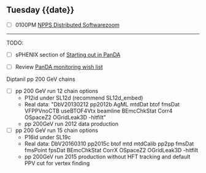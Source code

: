 ## Tuesday {{date}}

- [ ] 0100PM [NPPS Distributed Software](https://docs.google.com/document/d/1L8DAzhCwpVoRM_WptpZFKqJev4-odk4xDl5rDK6JMYs/edit#heading=h.d6jxgv7ina59)[zoom](https://bnl.zoomgov.com/j/16157150845?pwd=NXNqTi9ZWEFBKzYwRXQ5U3NXU1dBZz09)


------------------------------------------------------

TODO:
- [ ] sPHENIX section of [Starting out in PanDA](https://docs.google.com/document/d/128jruvxIFxcvT4J3hLasB1qpTlp1B-6D1XNW6-yYasE/edit#heading=h.610lmbb1a2ux)
- [ ] Review [PanDA monitoring wish list](https://github.com/lsst-dm/panda_lsst_io/issues/4)



Diptanil pp 200 GeV chains
- [ ] pp 200 GeV run 12 chain options
	- P12id under SL12d (recommend SL12d_embed)
	- Real data: "DbV20130212 pp2012b AgML mtdDat btof fmsDat VFPPVnoCTB useBTOF4Vtx beamline BEmcChkStat Corr4 OSpaceZ2 OGridLeak3D -hitfilt"
	- pp 200GeV run 2012 data production
- [ ] pp 200 GeV run 15 chain options
	- P16id under SL19c
	- Real data: DbV20160310 pp2015c btof mtd mtdCalib pp2pp fmsDat fmsPoint fpsDat BEmcChkStat CorrX OSpaceZ2 OGridLeak3D -hitfilt
	- pp 200GeV run 2015 production without HFT tracking and default PPV cut for vertex finding
	